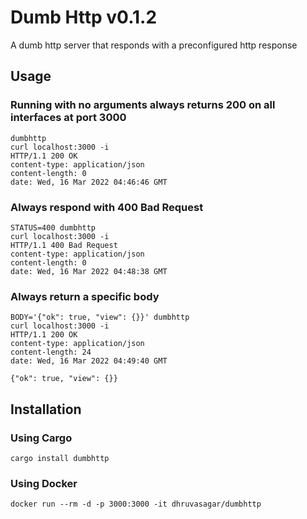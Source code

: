 # Dumb Http v0.1.2

A dumb http server that responds with a preconfigured http response

## Usage

### Running with no arguments always returns 200 on all interfaces at port 3000

```
dumbhttp
curl localhost:3000 -i
HTTP/1.1 200 OK
content-type: application/json
content-length: 0
date: Wed, 16 Mar 2022 04:46:46 GMT

```

### Always respond with 400 Bad Request

```
STATUS=400 dumbhttp
curl localhost:3000 -i
HTTP/1.1 400 Bad Request
content-type: application/json
content-length: 0
date: Wed, 16 Mar 2022 04:48:38 GMT

```

### Always return a specific body

```
BODY='{"ok": true, "view": {}}' dumbhttp
curl localhost:3000 -i
HTTP/1.1 200 OK
content-type: application/json
content-length: 24
date: Wed, 16 Mar 2022 04:49:40 GMT

{"ok": true, "view": {}}
```
## Installation

### Using Cargo

```
cargo install dumbhttp
```

### Using Docker

```
docker run --rm -d -p 3000:3000 -it dhruvasagar/dumbhttp
```

